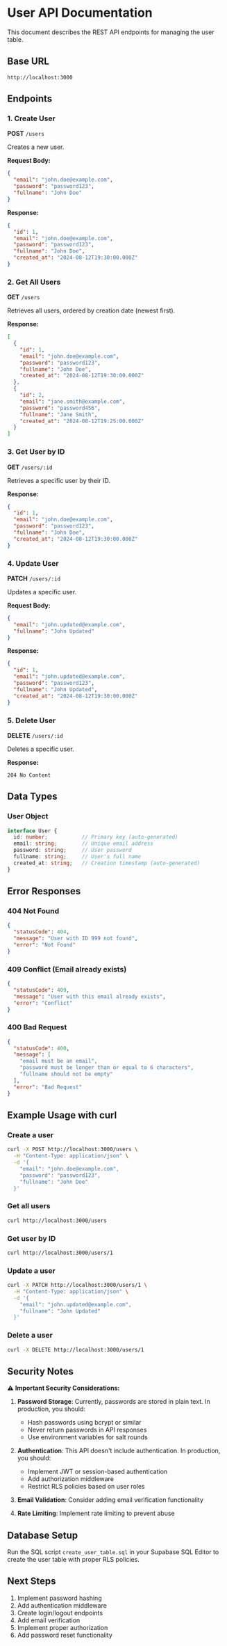 # User API Documentation

This document describes the REST API endpoints for managing the user table.

## Base URL
```
http://localhost:3000
```

## Endpoints

### 1. Create User
**POST** `/users`

Creates a new user.

**Request Body:**
```json
{
  "email": "john.doe@example.com",
  "password": "password123",
  "fullname": "John Doe"
}
```

**Response:**
```json
{
  "id": 1,
  "email": "john.doe@example.com",
  "password": "password123",
  "fullname": "John Doe",
  "created_at": "2024-08-12T19:30:00.000Z"
}
```

### 2. Get All Users
**GET** `/users`

Retrieves all users, ordered by creation date (newest first).

**Response:**
```json
[
  {
    "id": 1,
    "email": "john.doe@example.com",
    "password": "password123",
    "fullname": "John Doe",
    "created_at": "2024-08-12T19:30:00.000Z"
  },
  {
    "id": 2,
    "email": "jane.smith@example.com",
    "password": "password456",
    "fullname": "Jane Smith",
    "created_at": "2024-08-12T19:25:00.000Z"
  }
]
```

### 3. Get User by ID
**GET** `/users/:id`

Retrieves a specific user by their ID.

**Response:**
```json
{
  "id": 1,
  "email": "john.doe@example.com",
  "password": "password123",
  "fullname": "John Doe",
  "created_at": "2024-08-12T19:30:00.000Z"
}
```

### 4. Update User
**PATCH** `/users/:id`

Updates a specific user.

**Request Body:**
```json
{
  "email": "john.updated@example.com",
  "fullname": "John Updated"
}
```

**Response:**
```json
{
  "id": 1,
  "email": "john.updated@example.com",
  "password": "password123",
  "fullname": "John Updated",
  "created_at": "2024-08-12T19:30:00.000Z"
}
```

### 5. Delete User
**DELETE** `/users/:id`

Deletes a specific user.

**Response:**
```
204 No Content
```

## Data Types

### User Object
```typescript
interface User {
  id: number;           // Primary key (auto-generated)
  email: string;        // Unique email address
  password: string;     // User password
  fullname: string;     // User's full name
  created_at: string;   // Creation timestamp (auto-generated)
}
```

## Error Responses

### 404 Not Found
```json
{
  "statusCode": 404,
  "message": "User with ID 999 not found",
  "error": "Not Found"
}
```

### 409 Conflict (Email already exists)
```json
{
  "statusCode": 409,
  "message": "User with this email already exists",
  "error": "Conflict"
}
```

### 400 Bad Request
```json
{
  "statusCode": 400,
  "message": [
    "email must be an email",
    "password must be longer than or equal to 6 characters",
    "fullname should not be empty"
  ],
  "error": "Bad Request"
}
```

## Example Usage with curl

### Create a user
```bash
curl -X POST http://localhost:3000/users \
  -H "Content-Type: application/json" \
  -d '{
    "email": "john.doe@example.com",
    "password": "password123",
    "fullname": "John Doe"
  }'
```

### Get all users
```bash
curl http://localhost:3000/users
```

### Get user by ID
```bash
curl http://localhost:3000/users/1
```

### Update a user
```bash
curl -X PATCH http://localhost:3000/users/1 \
  -H "Content-Type: application/json" \
  -d '{
    "email": "john.updated@example.com",
    "fullname": "John Updated"
  }'
```

### Delete a user
```bash
curl -X DELETE http://localhost:3000/users/1
```

## Security Notes

⚠️ **Important Security Considerations:**

1. **Password Storage**: Currently, passwords are stored in plain text. In production, you should:
   - Hash passwords using bcrypt or similar
   - Never return passwords in API responses
   - Use environment variables for salt rounds

2. **Authentication**: This API doesn't include authentication. In production, you should:
   - Implement JWT or session-based authentication
   - Add authorization middleware
   - Restrict RLS policies based on user roles

3. **Email Validation**: Consider adding email verification functionality

4. **Rate Limiting**: Implement rate limiting to prevent abuse

## Database Setup

Run the SQL script `create_user_table.sql` in your Supabase SQL Editor to create the user table with proper RLS policies.

## Next Steps

1. Implement password hashing
2. Add authentication middleware
3. Create login/logout endpoints
4. Add email verification
5. Implement proper authorization
6. Add password reset functionality
